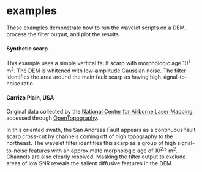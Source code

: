 # examples
These examples demonstrate how to run the wavelet scripts on a DEM, process the filter output, and plot the results.

#### Synthetic scarp
This example uses a simple vertical fault scarp with morphologic age 10<sup>1</sup> m<sup>2</sup>. The DEM is whitened with low-amplitude Gaussian noise. The filter identifies the area around the main fault scarp as having high signal-to-noise ratio.

#### Carrizo Plain, USA
Original data collected by the [National Center for Airborne Laser Mapping](http://dx.doi.org/10.5069/G99Z92TC), accessed through [OpenTopography](http://www.opentopography.org/).

In this oriented swath, the San Andreas Fault appears as a continuous fault scarp cross-cut by channels coming off of high topography to the northeast. The wavelet filter identifies this scarp as a group of high signal-to-noise features with an approximate morphologic age of 10<sup>2.5</sup> m<sup>2</sup>. Channels are also clearly resolved. Masking the filter output to exclude areas of low SNR reveals the salient diffusive features in the DEM.
